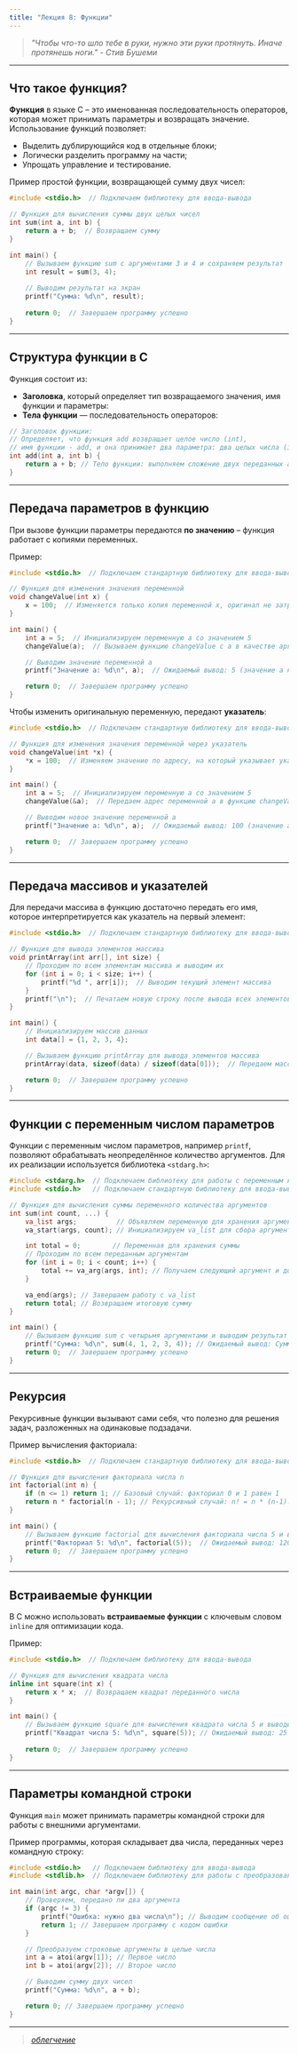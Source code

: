 ```yaml
---
title: "Лекция 8: Функции"
---
```


> _"Чтобы что-то шло тебе в руки, нужно эти руки протянуть. Иначе протянешь ноги." - Стив Бушеми_

***

## Что такое функция?

**Функция** в языке C – это именованная последовательность операторов, которая может принимать параметры и возвращать значение. Использование функций позволяет:

* Выделить дублирующийся код в отдельные блоки;
* Логически разделить программу на части;
* Упрощать управление и тестирование.

Пример простой функции, возвращающей сумму двух чисел:

```c
#include <stdio.h>  // Подключаем библиотеку для ввода-вывода

// Функция для вычисления суммы двух целых чисел
int sum(int a, int b) {
    return a + b;  // Возвращаем сумму
}

int main() {
    // Вызываем функцию sum с аргументами 3 и 4 и сохраняем результат
    int result = sum(3, 4); 
    
    // Выводим результат на экран
    printf("Сумма: %d\n", result); 
    
    return 0;  // Завершаем программу успешно
}
```

***

## Структура функции в C

Функция состоит из:

* **Заголовка**, который определяет тип возвращаемого значения, имя функции и параметры:
* **Тела функции** — последовательность операторов:

```c
// Заголовок функции:
// Определяет, что функция add возвращает целое число (int),
// имя функции - add, и она принимает два параметра: два целых числа (int a и int b).
int add(int a, int b) {
    return a + b; // Тело функции: выполняем сложение двух переданных аргументов и возвращаем результат.
}
```

***

## Передача параметров в функцию

При вызове функции параметры передаются **по значению** – функция работает с копиями переменных.

Пример:

```c
#include <stdio.h>  // Подключаем стандартную библиотеку для ввода-вывода

// Функция для изменения значения переменной
void changeValue(int x) {
    x = 100;  // Изменяется только копия переменной x, оригинал не затрагивается
}

int main() {
    int a = 5;  // Инициализируем переменную a со значением 5
    changeValue(a);  // Вызываем функцию changeValue с a в качестве аргумента

    // Выводим значение переменной a
    printf("Значение a: %d\n", a);  // Ожидаемый вывод: 5 (значение a не изменилось)

    return 0;  // Завершаем программу успешно
}
```

Чтобы изменить оригинальную переменную, передают **указатель**:

```c
#include <stdio.h>  // Подключаем стандартную библиотеку для ввода-вывода

// Функция для изменения значения переменной через указатель
void changeValue(int *x) {
    *x = 100;  // Изменяем значение по адресу, на который указывает указатель x
}

int main() {
    int a = 5;  // Инициализируем переменную a со значением 5
    changeValue(&a);  // Передаем адрес переменной a в функцию changeValue

    // Выводим новое значение переменной a
    printf("Значение a: %d\n", a);  // Ожидаемый вывод: 100 (значение a изменилось)

    return 0;  // Завершаем программу успешно
}

```

***

## Передача массивов и указателей

Для передачи массива в функцию достаточно передать его имя, которое интерпретируется как указатель на первый элемент:

```c
#include <stdio.h>  // Подключаем стандартную библиотеку для ввода-вывода

// Функция для вывода элементов массива
void printArray(int arr[], int size) {
    // Проходим по всем элементам массива и выводим их
    for (int i = 0; i < size; i++) {
        printf("%d ", arr[i]);  // Выводим текущий элемент массива
    }
    printf("\n");  // Печатаем новую строку после вывода всех элементов
}

int main() {
    // Инициализируем массив данных
    int data[] = {1, 2, 3, 4}; 

    // Вызываем функцию printArray для вывода элементов массива
    printArray(data, sizeof(data) / sizeof(data[0]));  // Передаем массив и его размер

    return 0;  // Завершаем программу успешно
}
```

***

## Функции с переменным числом параметров

Функции с переменным числом параметров, например `printf`, позволяют обрабатывать неопределённое количество аргументов. Для их реализации используется библиотека `<stdarg.h>`:

```c
#include <stdarg.h>  // Подключаем библиотеку для работы с переменным количеством аргументов
#include <stdio.h>   // Подключаем стандартную библиотеку для ввода-вывода

// Функция для вычисления суммы переменного количества аргументов
int sum(int count, ...) {
    va_list args;          // Объявляем переменную для хранения аргументов
    va_start(args, count); // Инициализируем va_list для сбора аргументов

    int total = 0;        // Переменная для хранения суммы
    // Проходим по всем переданным аргументам
    for (int i = 0; i < count; i++) {
        total += va_arg(args, int); // Получаем следующий аргумент и добавляем его к сумме
    }

    va_end(args); // Завершаем работу с va_list
    return total; // Возвращаем итоговую сумму
}

int main() {
    // Вызываем функцию sum с четырьмя аргументами и выводим результат
    printf("Сумма: %d\n", sum(4, 1, 2, 3, 4)); // Ожидаемый вывод: Сумма: 10
    return 0;  // Завершаем программу успешно
}
```

***

## Рекурсия

Рекурсивные функции вызывают сами себя, что полезно для решения задач, разложенных на одинаковые подзадачи.

Пример вычисления факториала:

```c
#include <stdio.h>  // Подключаем стандартную библиотеку для ввода-вывода

// Функция для вычисления факториала числа n
int factorial(int n) {
    if (n <= 1) return 1; // Базовый случай: факториал 0 и 1 равен 1
    return n * factorial(n - 1); // Рекурсивный случай: n! = n * (n-1)!
}

int main() {
    // Вызываем функцию factorial для вычисления факториала числа 5 и выводим результат
    printf("Факториал 5: %d\n", factorial(5));  // Ожидаемый вывод: 120
    return 0;  // Завершаем программу успешно
}
```

***

## Встраиваемые функции

В C можно использовать **встраиваемые функции** с ключевым словом `inline` для оптимизации кода.

Пример:

```c
#include <stdio.h>  // Подключаем библиотеку для ввода-вывода

// Функция для вычисления квадрата числа
inline int square(int x) {
    return x * x;  // Возвращаем квадрат переданного числа
}

int main() {
    // Вызываем функцию square для вычисления квадрата числа 5 и выводим результат
    printf("Квадрат числа 5: %d\n", square(5)); // Ожидаемый вывод: 25
    
    return 0;  // Завершаем программу успешно
}
```

***

## Параметры командной строки

Функция `main` может принимать параметры командной строки для работы с внешними аргументами.

Пример программы, которая складывает два числа, переданных через командную строку:

```c
#include <stdio.h>   // Подключаем библиотеку для ввода-вывода
#include <stdlib.h>  // Подключаем библиотеку для работы с преобразованием строк

int main(int argc, char *argv[]) {
    // Проверяем, передано ли два аргумента
    if (argc != 3) {
        printf("Ошибка: нужно два числа\n"); // Выводим сообщение об ошибке
        return 1; // Завершаем программу с кодом ошибки
    }

    // Преобразуем строковые аргументы в целые числа
    int a = atoi(argv[1]); // Первое число
    int b = atoi(argv[2]); // Второе число

    // Выводим сумму двух чисел
    printf("Сумма: %d\n", a + b);

    return 0; // Завершаем программу успешно
}
```

***

> [_облегчение_](https://www.youtube.com/watch?v=ulj5UJ5GHvE\&pp=ygUZYWxiZXJ0byBiYWxzYW0gYXBoZXggdHdpbg%3D%3D)
